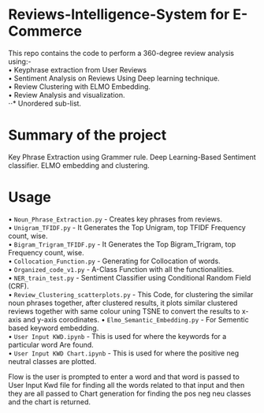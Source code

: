 # Reviews-Intelligence-System for E-Commerce
This repo contains the code to perform a 360-degree review analysis using:-  
•	Keyphrase extraction from User Reviews  
•	Sentiment Analysis on Reviews Using Deep learning technique.  
•	Review Clustering with ELMO Embedding.  
•	Review Analysis and visualization.  
⋅⋅* Unordered sub-list. 

# Summary of the project

Key Phrase Extraction using Grammer rule. 
Deep Learning-Based Sentiment classifier. 
ELMO embedding and clustering.  

# Usage
•	`Noun_Phrase_Extraction.py` - Creates key phrases from reviews.    
•	`Unigram_TFIDF.py` - It Generates the Top Unigram, top TFIDF Frequency count, wise.  
•	`Bigram_Trigram_TFIDF.py` - It Generates the Top Bigram_Trigram, top Frequency count, wise.  
•	`Collocation_Function.py` - Generating for Collocation of words.  
•	`Organized_code_v1.py` -  A-Class Function with all the functionalities.  
•	`NER_train_test.py` - Sentiment Classifier using Conditional Random Field (CRF).  
•	`Review_Clustering_scatterplots.py` - This Code, for clustering the similar noun phrases together, after clustered results, it plots similar clustered reviews together with same colour uning TSNE to convert the results to x-axis and y-axis corodinates.
•	`Elmo_Semantic_Embedding.py`  - For Sementic based keyword embedding.  
•	`User Input KWD.ipynb` - This is used for where the keywords for a particular word Are found.  
•	`User Input KWD Chart.ipynb` -  This is used for where the positive neg neutral classes are plotted.  



Flow is the user is prompted to enter a word and that word is passed to User Input Kwd file for finding all the words related to that input and then they are all passed to Chart generation for finding the pos neg neu classes and the chart is returned.
